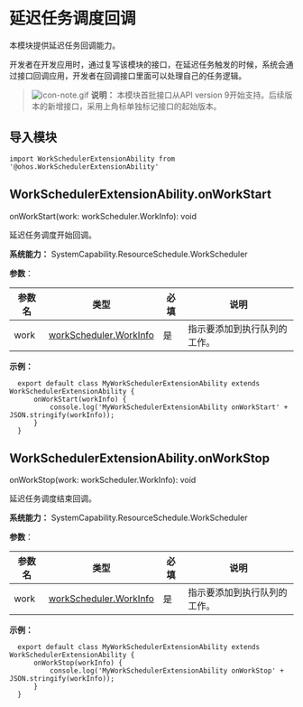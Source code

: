 # 延迟任务调度回调

本模块提供延迟任务回调能力。

开发者在开发应用时，通过复写该模块的接口，在延迟任务触发的时候，系统会通过接口回调应用，开发者在回调接口里面可以处理自己的任务逻辑。

> ![icon-note.gif](public_sys-resources/icon-note.gif) **说明：**
> 本模块首批接口从API version 9开始支持。后续版本的新增接口，采用上角标单独标记接口的起始版本。


## 导入模块

```
import WorkSchedulerExtensionAbility from '@ohos.WorkSchedulerExtensionAbility'
```

## WorkSchedulerExtensionAbility.onWorkStart

onWorkStart(work: workScheduler.WorkInfo): void

延迟任务调度开始回调。

**系统能力：** SystemCapability.ResourceSchedule.WorkScheduler

**参数**：

| 参数名  | 类型                    | 必填   | 说明             |
| ---- | --------------------- | ---- | -------------- |
| work | [workScheduler.WorkInfo](js-apis-workScheduler.md#workinfo) | 是    | 指示要添加到执行队列的工作。 |

**示例：** 

  ```
    export default class MyWorkSchedulerExtensionAbility extends WorkSchedulerExtensionAbility {
        onWorkStart(workInfo) {
            console.log('MyWorkSchedulerExtensionAbility onWorkStart' + JSON.stringify(workInfo));
        }
    }
  ```

## WorkSchedulerExtensionAbility.onWorkStop

onWorkStop(work: workScheduler.WorkInfo): void

延迟任务调度结束回调。

**系统能力：** SystemCapability.ResourceSchedule.WorkScheduler

**参数**：

| 参数名  | 类型                    | 必填   | 说明             |
| ---- | --------------------- | ---- | -------------- |
| work | [workScheduler.WorkInfo](js-apis-workScheduler.md#workinfo) | 是    | 指示要添加到执行队列的工作。 |


**示例：** 

  ```
    export default class MyWorkSchedulerExtensionAbility extends WorkSchedulerExtensionAbility {
        onWorkStop(workInfo) {
            console.log('MyWorkSchedulerExtensionAbility onWorkStop' + JSON.stringify(workInfo));
        }
    }
  ```